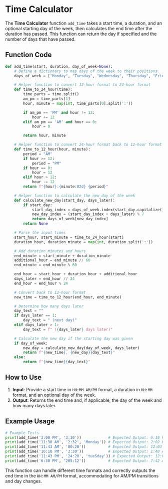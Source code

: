 
# Time Calculator

The **Time Calculator** function `add_time` takes a start time, a duration, and an optional starting day of the week, then calculates the end time after the duration has passed. This function can return the day if specified and the number of days that have passed.

## Function Code

```python
def add_time(start, duration, day_of_week=None):
    # Define a dictionary to map days of the week to their positions
    days_of_week = ["Monday", "Tuesday", "Wednesday", "Thursday", "Friday", "Saturday", "Sunday"]

    # Helper function to convert 12-hour format to 24-hour format
    def time_to_24_hour(time):
        time_parts = time.split()
        am_pm = time_parts[1]
        hour, minute = map(int, time_parts[0].split(':'))

        if am_pm == 'PM' and hour != 12:
            hour += 12
        elif am_pm == 'AM' and hour == 0:
            hour = 0

        return hour, minute

    # Helper function to convert 24-hour format back to 12-hour format
    def time_to_12_hour(hour, minute):
        period = "AM"
        if hour >= 12:
            period = "PM"
        if hour == 0:
            hour = 12
        elif hour > 12:
            hour -= 12
        return f"{hour}:{minute:02d} {period}"

    # Helper function to calculate the new day of the week
    def calculate_new_day(start_day, days_later):
        if start_day:
            start_day_index = days_of_week.index(start_day.capitalize())
            new_day_index = (start_day_index + days_later) % 7
            return days_of_week[new_day_index]
        return None

    # Parse the input times
    start_hour, start_minute = time_to_24_hour(start)
    duration_hour, duration_minute = map(int, duration.split(':'))

    # Add duration minutes and hours
    end_minute = start_minute + duration_minute
    additional_hour = end_minute // 60
    end_minute = end_minute % 60

    end_hour = start_hour + duration_hour + additional_hour
    days_later = end_hour // 24
    end_hour = end_hour % 24

    # Convert back to 12-hour format
    new_time = time_to_12_hour(end_hour, end_minute)

    # Determine how many days later
    day_text = ""
    if days_later == 1:
        day_text = " (next day)"
    elif days_later > 1:
        day_text = f" ({days_later} days later)"

    # Calculate the new day if the starting day was given
    if day_of_week:
        new_day = calculate_new_day(day_of_week, days_later)
        return f"{new_time}, {new_day}{day_text}"
    else:
        return f"{new_time}{day_text}"
```

## How to Use

1. **Input**: Provide a start time in `HH:MM AM/PM` format, a duration in `HH:MM` format, and an optional day of the week.
2. **Output**: Returns the end time and, if applicable, the day of the week and how many days later.

## Example Usage

```python
# Example Tests
print(add_time('3:00 PM', '3:10'))            # Expected Output: 6:10 PM
print(add_time('11:30 AM', '2:32', 'Monday')) # Expected Output: 2:02 PM, Monday
print(add_time('11:43 AM', '00:20'))          # Expected Output: 12:03 PM
print(add_time('10:10 PM', '3:30'))           # Expected Output: 1:40 AM (next day)
print(add_time('11:43 PM', '24:20', 'tueSday')) # Expected Output: 12:03 AM, Thursday (2 days later)
print(add_time('6:30 PM', '205:12'))          # Expected Output: 7:42 AM (9 days later)
```

This function can handle different time formats and correctly outputs the end time in the `HH:MM AM/PM` format, accommodating for AM/PM transitions and day changes.
